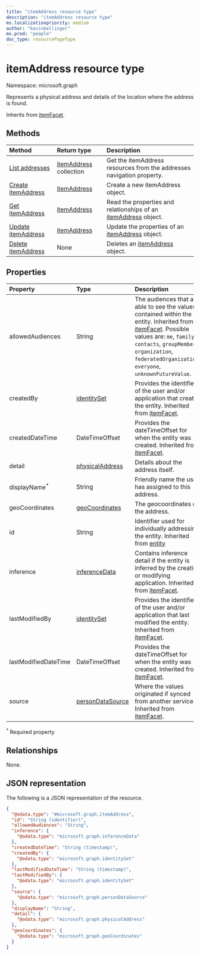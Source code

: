 ```yaml
---
title: "itemAddress resource type"
description: "itemAddress resource type"
ms.localizationpriority: medium
author: "kevinbellinger"
ms.prod: "people"
doc_type: resourcePageType
---
```


# itemAddress resource type

Namespace: microsoft.graph

Represents a physical address and details of the location where the address is found.

Inherits from [itemFacet](../resources/itemfacet.md).

## Methods
|Method|Return type|Description|
|:---|:---|:---|
|[List addresses](../api/profile-list-addresses.md)|[itemAddress](../resources/itemaddress.md) collection|Get the itemAddress resources from the addresses navigation property.|
|[Create itemAddress](../api/profile-post-addresses.md)|[itemAddress](../resources/itemaddress.md)|Create a new itemAddress object.|
|[Get itemAddress](../api/itemaddress-get.md)|[itemAddress](../resources/itemaddress.md)|Read the properties and relationships of an [itemAddress](../resources/itemaddress.md) object.|
|[Update itemAddress](../api/itemaddress-update.md)|[itemAddress](../resources/itemaddress.md)|Update the properties of an [itemAddress](../resources/itemaddress.md) object.|
|[Delete itemAddress](../api/itemaddress-delete.md)|None|Deletes an [itemAddress](../resources/itemaddress.md) object.|

## Properties
|Property|Type|Description|
|:---|:---|:---|
|allowedAudiences|String|The audiences that are able to see the values contained within the entity. Inherited from [itemFacet](../resources/itemfacet.md). Possible values are: `me`, `family`, `contacts`, `groupMembers`, `organization`, `federatedOrganizations`, `everyone`, `unknownFutureValue`.|
|createdBy|[identitySet](../resources/identityset.md)|Provides the identifier of the user and/or application that created the entity. Inherited from [itemFacet](../resources/itemfacet.md).|
|createdDateTime|DateTimeOffset|Provides the dateTimeOffset for when the entity was created. Inherited from [itemFacet](../resources/itemfacet.md).|
|detail|[physicalAddress](../resources/physicaladdress.md)|Details about the address itself.|
|displayName<sup>*</sup>|String|Friendly name the user has assigned to this address. |
|geoCoordinates|[geoCoordinates](../resources/geocoordinates.md)|The geocoordinates of the address.|
|id|String|Identifier used for individually addressing the entity. Inherited from [entity](../resources/entity.md)|
|inference|[inferenceData](../resources/inferencedata.md)|Contains inference detail if the entity is inferred by the creating or modifying application. Inherited from [itemFacet](../resources/itemfacet.md).|
|lastModifiedBy|[identitySet](../resources/identityset.md)|Provides the identifier of the user and/or application that last modified the entity. Inherited from [itemFacet](../resources/itemfacet.md).|
|lastModifiedDateTime|DateTimeOffset|Provides the dateTimeOffset for when the entity was created. Inherited from [itemFacet](../resources/itemfacet.md).|
|source|[personDataSource](../resources/persondatasource.md)|Where the values originated if synced from another service. Inherited from [itemFacet](../resources/itemfacet.md).|

<sup>*</sup> Required property

## Relationships
None.

## JSON representation
The following is a JSON representation of the resource.
<!-- {
  "blockType": "resource",
  "keyProperty": "id",
  "@odata.type": "microsoft.graph.itemAddress",
  "baseType": "microsoft.graph.itemFacet",
  "openType": false
}
-->
``` json
{
  "@odata.type": "#microsoft.graph.itemAddress",
  "id": "String (identifier)",
  "allowedAudiences": "String",
  "inference": {
    "@odata.type": "microsoft.graph.inferenceData"
  },
  "createdDateTime": "String (timestamp)",
  "createdBy": {
    "@odata.type": "microsoft.graph.identitySet"
  },
  "lastModifiedDateTime": "String (timestamp)",
  "lastModifiedBy": {
    "@odata.type": "microsoft.graph.identitySet"
  },
  "source": {
    "@odata.type": "microsoft.graph.personDataSource"
  },
  "displayName": "String",
  "detail": {
    "@odata.type": "microsoft.graph.physicalAddress"
  },
  "geoCoordinates": {
    "@odata.type": "microsoft.graph.geoCoordinates"
  }
}
```


